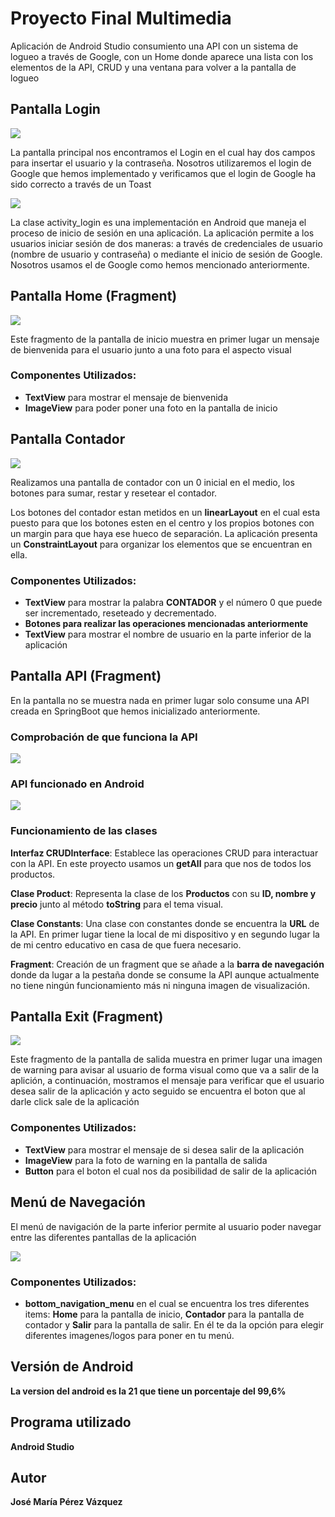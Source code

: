 # Proyecto Final Multimedia 

Aplicación de Android Studio consumiento una API con un sistema de logueo a través de Google,
con un Home donde aparece una lista con los elementos de la API, CRUD y una ventana para volver
a la pantalla de logueo

## Pantalla Login

![](img/login.png)

La pantalla principal nos encontramos el Login en el cual hay dos campos para insertar el usuario y
la contraseña. Nosotros utilizaremos el login de Google que hemos implementado y verificamos que el
login de Google ha sido correcto a través de un Toast

![](img/loginToast.png)

La clase activity_login es una implementación en Android que maneja el proceso de inicio de sesión
en una aplicación. La aplicación permite a los usuarios iniciar sesión de dos maneras: a través de
credenciales de usuario (nombre de usuario y contraseña) o mediante el inicio de sesión de Google.
Nosotros usamos el de Google como hemos mencionado anteriormente.



## Pantalla Home (Fragment)

![](img/home.png)

Este fragmento de la pantalla de inicio muestra en primer lugar un mensaje de bienvenida para el 
usuario junto a una foto para el aspecto visual

### Componentes Utilizados:
- **TextView** para mostrar el mensaje de bienvenida
- **ImageView** para poder poner una foto en la pantalla de inicio

## Pantalla Contador

![](img/contador.png)

Realizamos una pantalla de contador con un 0 inicial en el medio, los botones para sumar, restar
y resetear el contador.

Los botones del contador estan metidos en un **linearLayout** en el cual esta puesto para que los
botones esten en el centro y los propios botones con un margin para que haya ese hueco de separación.
La aplicación presenta un **ConstraintLayout** para organizar los elementos que se encuentran en
ella.

### Componentes Utilizados:
- **TextView** para mostrar la palabra **CONTADOR** y el número 0 que puede ser incrementado, 
    reseteado y decrementado.
- **Botones para realizar las operaciones mencionadas anteriormente**
- **TextView** para mostrar el nombre de usuario en la parte inferior de la aplicación

## Pantalla API (Fragment)

En la pantalla no se muestra nada en primer lugar solo consume una API creada en SpringBoot que 
hemos inicializado anteriormente.

### Comprobación de que funciona la API
![](img/api.png)

### API funcionado en Android
![](img/android.png)

### Funcionamiento de las clases
**Interfaz CRUDInterface**: Establece las operaciones CRUD para interactuar con la API. En este 
proyecto usamos un **getAll** para que nos de todos los productos.

**Clase Product**:  Representa la clase de los **Productos** con su **ID, nombre y precio** junto al 
método **toString** para el tema visual.

**Clase Constants**: Una clase con constantes donde se encuentra la **URL** de la API. En primer
lugar tiene la local de mi dispositivo y en segundo lugar la de mi centro educativo en casa de que 
fuera necesario.

**Fragment**: Creación de un fragment que se añade a la **barra de navegación** donde da lugar a la
pestaña donde se consume la API aunque actualmente no tiene ningún funcionamiento más ni ninguna
imagen de visualización.

## Pantalla Exit (Fragment)

![](img/exit.png)

Este fragmento de la pantalla de salida muestra en primer lugar una imagen de warning para avisar
al usuario de forma visual como que va a salir de la aplición, a continuación, mostramos el mensaje
para verificar que el usuario desea salir de la aplicación y acto seguido se encuentra el boton
que al darle click sale de la aplicación

### Componentes Utilizados:
- **TextView** para mostrar el mensaje de si desea salir de la aplicación
- **ImageView** para la foto de warning en la pantalla de salida
- **Button** para el boton el cual nos da posibilidad de salir de la aplicación

## Menú de Navegación

El menú de navigación de la parte inferior permite al usuario poder navegar entre las diferentes
pantallas de la aplicación

![](img/menu.png)

### Componentes Utilizados:
- **bottom_navigation_menu** en el cual se encuentra los tres diferentes items: **Home** para la
    pantalla de inicio, **Contador** para la pantalla de contador y **Salir** para la pantalla de 
    salir.
    En él te da la opción para elegir diferentes imagenes/logos para poner en tu menú.

## Versión de Android
**La version del android es la 21 que tiene un porcentaje del 99,6%**

## Programa utilizado
**Android Studio**

## Autor
**José María Pérez Vázquez**
